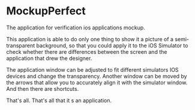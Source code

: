 # MockupPerfect
The application for verification ios applications mockup.

This application is able to do only one thing to show it a picture of a semi-transparent background, so that you could apply it to the iOS Simulator to check whether there are differences between the screen and the application that drew the designer.

The application window can be adjusted to fit different simulators IOS devices and change the transparency. Another window can be moved by the arrows that allow you to accurately align it with the simulator window.
And then there are shortcuts.

That's all. That's all that it s an application.
